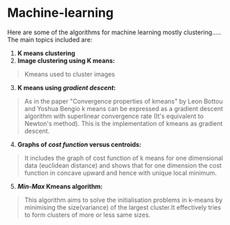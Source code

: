 # Machine-learning
Here are some of the algorithms for machine learning mostly clustering.....
The main topics included are: 
  1. **K means clustering**
  2. **Image clustering using K means:**
> Kmeans used to cluster images
  3. **K means using _gradient descent_:**
> As in the paper "Convergence properties of kmeans" by Leon Bottou and Yoshua Bengio k means can be expressed as a gradient                 descent algorithm with superlinear convergence rate (It's equivalent to Newton's method). This is the implementation of                     kmeans as gradient descent.
  4. **Graphs of _cost function_ versus centroids:**
> It includes the graph of cost function of k means for one dimensional data (euclidean distance) and shows that for one dimension the cost function in concave upward and hence with unique local minimum. 
  5. **_Min-Max_ Kmeans algorithm:** 
> This algorithm aims to solve the initialisation problems in k-means by minimising the size(variance) of the largest cluster.It effectively tries to form clusters of more or less same sizes.
